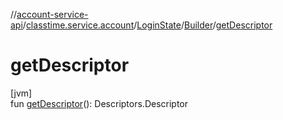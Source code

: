 //[account-service-api](../../../../index.md)/[classtime.service.account](../../index.md)/[LoginState](../index.md)/[Builder](index.md)/[getDescriptor](get-descriptor.md)

# getDescriptor

[jvm]\
fun [getDescriptor](get-descriptor.md)(): Descriptors.Descriptor
